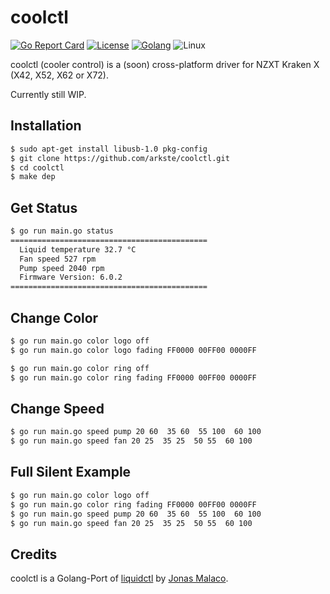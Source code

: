 # coolctl

[![Go Report Card](https://goreportcard.com/badge/github.com/arkste/coolctl)](https://goreportcard.com/report/github.com/arkste/coolctl)
[![License](https://img.shields.io/badge/license-MIT-blue.svg)](https://raw.githubusercontent.com/arkste/coolctl/master/LICENSE)
[![Golang](https://img.shields.io/badge/Go-1.13-blue.svg)](https://golang.org)
![Linux](https://img.shields.io/badge/Supports-Linux-green.svg)

coolctl (cooler control) is a (soon) cross-platform driver for NZXT Kraken X (X42, X52, X62 or X72).

Currently still WIP.

## Installation

```bash
$ sudo apt-get install libusb-1.0 pkg-config
$ git clone https://github.com/arkste/coolctl.git
$ cd coolctl
$ make dep
```

## Get Status

```bash
$ go run main.go status
============================================
  Liquid temperature 32.7 °C
  Fan speed 527 rpm
  Pump speed 2040 rpm
  Firmware Version: 6.0.2
============================================
```

## Change Color

```bash
$ go run main.go color logo off
$ go run main.go color logo fading FF0000 00FF00 0000FF

$ go run main.go color ring off
$ go run main.go color ring fading FF0000 00FF00 0000FF
```

## Change Speed

```bash
$ go run main.go speed pump 20 60  35 60  55 100  60 100
$ go run main.go speed fan 20 25  35 25  50 55  60 100
```

## Full Silent Example

```bash
$ go run main.go color logo off
$ go run main.go color ring fading FF0000 00FF00 0000FF
$ go run main.go speed pump 20 60  35 60  55 100  60 100
$ go run main.go speed fan 20 25  35 25  50 55  60 100
```

## Credits

coolctl is a Golang-Port of [liquidctl](https://github.com/jonasmalacofilho/liquidctl) by [Jonas Malaco](https://github.com/jonasmalacofilho).